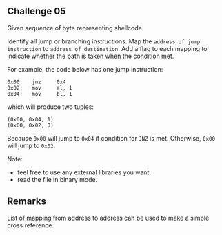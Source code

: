 ## Challenge 05

Given sequence of byte representing shellcode.

Identify all jump or branching instructions. Map the `address of jump instruction` to `address of destination`. Add a flag to each mapping to indicate whether the path is taken when the condition met.

For example, the code below has one jump instruction:

```
0x00:   jnz     0x4
0x02:   mov     al, 1
0x04:   mov     bl, 1
```

which will produce two tuples:

```
(0x00, 0x04, 1)
(0x00, 0x02, 0)
```

Because `0x00` will jump to `0x04` if condition for `JNZ` is met. Otherwise, `0x00` will jump to `0x02`.

Note: 

- feel free to use any external libraries you want.
- read the file in binary mode.

## Remarks

List of mapping from address to address can be used to make a simple cross reference.